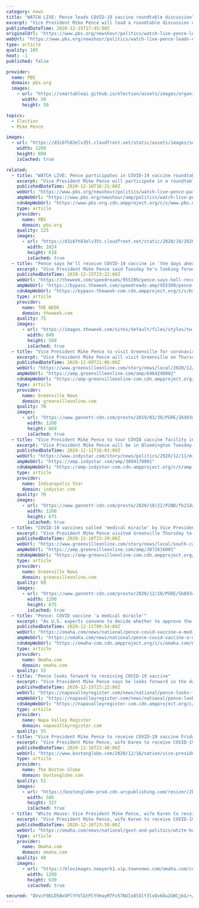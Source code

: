```yaml
---
category: news
title: "WATCH LIVE: Pence leads COVID-19 vaccine roundtable discussion"
excerpt: "Vice President Mike Pence will lead a roundtable discussion on Operation Warp Speed Dec. 15 after touring a COVID-19 vaccine production facility in Bloomington, Indiana."
publishedDateTime: 2020-12-15T17:45:00Z
originalUrl: "https://www.pbs.org/newshour/politics/watch-live-pence-leads-covid-19-vaccine-roundtable-discussion"
webUrl: "https://www.pbs.org/newshour/politics/watch-live-pence-leads-covid-19-vaccine-roundtable-discussion"
type: article
quality: 105
heat: -1
published: false

provider:
  name: PBS
  domain: pbs.org
  images:
    - url: "https://smartableai.github.io/election/assets/images/organizations/pbs.org-50x50.jpg"
      width: 50
      height: 50

topics:
  - Election
  - Mike Pence

images:
  - url: "https://d3i6fh83elv35t.cloudfront.net/static/assets/images/social-share.jpg"
    width: 1200
    height: 800
    isCached: true

related:
  - title: "WATCH LIVE: Pence participates in COVID-19 vaccine roundtable"
    excerpt: "Vice President Mike Pence will participate in a roundtable Dec. 10 about COVID-19 vaccines in Greenville, South Carolina."
    publishedDateTime: 2020-12-10T16:21:00Z
    webUrl: "https://www.pbs.org/newshour/politics/watch-live-pence-participates-in-covid-19-vaccine-roundtable"
    ampWebUrl: "https://www.pbs.org/newshour/amp/politics/watch-live-pence-participates-in-covid-19-vaccine-roundtable"
    cdnAmpWebUrl: "https://www-pbs-org.cdn.ampproject.org/c/s/www.pbs.org/newshour/amp/politics/watch-live-pence-participates-in-covid-19-vaccine-roundtable"
    type: article
    provider:
      name: PBS
      domain: pbs.org
    quality: 125
    images:
      - url: "https://d3i6fh83elv35t.cloudfront.net/static/2020/10/2020-07-08T154528Z_1976070878_RC23PH9SQGLE_RTRMADP_3_HEALTH-CORONAVIRUS-USA-1024x618.jpg"
        width: 1024
        height: 618
        isCached: true
  - title: "Pence says he'll receive COVID-19 vaccine in 'the days ahead'"
    excerpt: "Vice President Mike Pence said Tuesday he's looking forward to receiving the Pfizer-BioNTech COVID-19 vaccine in the \"days ahead ... without hesitation,\" and CNN's Kaitlan Collins later reported that two sources confirmed he would be inoculated by Friday."
    publishedDateTime: 2020-12-15T23:22:00Z
    webUrl: "https://theweek.com/speedreads/955399/pence-says-hell-receive-covid19-vaccine-days-ahead"
    ampWebUrl: "https://bypass.theweek.com/speedreads-amp/955399/pence-says-hell-receive-covid19-vaccine-days-ahead"
    cdnAmpWebUrl: "https://bypass-theweek-com.cdn.ampproject.org/c/s/bypass.theweek.com/speedreads-amp/955399/pence-says-hell-receive-covid19-vaccine-days-ahead"
    type: article
    provider:
      name: THE WEEK
      domain: theweek.com
    quality: 75
    images:
      - url: "https://images.theweek.com/sites/default/files/styles/tw_image_6_4/public/gettyimages-1289450908.jpg?itok=jgUbbyOD"
        width: 840
        height: 560
        isCached: true
  - title: "Vice President Mike Pence to visit Greenville for coronavirus vaccines roundtable"
    excerpt: "Vice President Mike Pence will visit Greenville on Thursday to talk about COVID-19 vaccinations before traveling to a campaign rally in Augusta, Georgia. According to his office, Pence is visiting Greenville to take part in a roundtable discussion highlighting the public-private partnership to combat the coronavirus,"
    publishedDateTime: 2020-12-09T21:06:00Z
    webUrl: "https://www.greenvilleonline.com/story/news/local/2020/12/07/vice-president-mike-pence-visit-greenville-sc-talk-covid/6484240002/"
    ampWebUrl: "https://amp.greenvilleonline.com/amp/6484240002"
    cdnAmpWebUrl: "https://amp-greenvilleonline-com.cdn.ampproject.org/c/s/amp.greenvilleonline.com/amp/6484240002"
    type: article
    provider:
      name: Greenville News
      domain: greenvilleonline.com
    quality: 70
    images:
      - url: "https://www.gannett-cdn.com/presto/2019/03/30/PGRE/26d93d2a-50d7-4a29-a0ad-83b758897d6c-SS_pence_03_30_2019_1539.JPG?auto=webp&crop=2999,1671,x0,y0&format=pjpg&width=1200"
        width: 1200
        height: 669
        isCached: true
  - title: "Vice President Mike Pence to tour COVID vaccine facility in Bloomington next week"
    excerpt: "Vice President Mike Pence will be in Bloomington Tuesday to tour a vaccine production facility and discuss efforts to combat COVID-19"
    publishedDateTime: 2020-12-11T16:03:00Z
    webUrl: "https://www.indystar.com/story/news/politics/2020/12/11/mike-pence-tour-covid-19-vaccine-facility-bloomington/3894170001/"
    ampWebUrl: "https://amp.indystar.com/amp/3894170001"
    cdnAmpWebUrl: "https://amp-indystar-com.cdn.ampproject.org/c/s/amp.indystar.com/amp/3894170001"
    type: article
    provider:
      name: Indianapolis Star
      domain: indystar.com
    quality: 70
    images:
      - url: "https://www.gannett-cdn.com/presto/2020/10/22/PIND/fb21da3d-bf78-41a9-a554-80a704625016-102220-Mike_Pence_in_Fort_Wayne_Ind-cb-74.JPG?auto=webp&crop=2597,1461,x0,y132&format=pjpg&width=1200"
        width: 1200
        height: 675
        isCached: true
  - title: "COVID-19 vaccines called 'medical miracle' by Vice President Mike Pence in Greenville"
    excerpt: "Vice President Mike Pence visited Greenville Thursday to join Gov. Henry McMaster and other officials to discuss coronavirus vaccines."
    publishedDateTime: 2020-12-10T23:29:00Z
    webUrl: "https://www.greenvilleonline.com/story/news/local/south-carolina/2020/12/10/covid-19-vaccines-discussed-vp-mike-pence-greenville-sc/3872616001/"
    ampWebUrl: "https://amp.greenvilleonline.com/amp/3872616001"
    cdnAmpWebUrl: "https://amp-greenvilleonline-com.cdn.ampproject.org/c/s/amp.greenvilleonline.com/amp/3872616001"
    type: article
    provider:
      name: Greenville News
      domain: greenvilleonline.com
    quality: 68
    images:
      - url: "https://www.gannett-cdn.com/presto/2020/12/10/PGRE/5b693446-e21b-4f5e-8002-fb8e5641bec9-MicrosoftTeams-image_4.png?auto=webp&crop=3283,1847,x1,y190&format=pjpg&width=1200"
        width: 1200
        height: 675
        isCached: true
  - title: "Pence: COVID vaccine 'a medical miracle'"
    excerpt: "As U.S. experts convene to decide whether to approve the Pfizer vaccine, Vice President Mike Pence is calling the development of a vaccine to combat the coronavirus pandemic as \"a"
    publishedDateTime: 2020-12-11T00:54:00Z
    webUrl: "https://omaha.com/news/national/pence-covid-vaccine-a-medical-miracle/video_aafd968a-ea4e-53a8-8206-453e1906f7ef.html"
    ampWebUrl: "https://omaha.com/news/national/pence-covid-vaccine-a-medical-miracle/video_aafd968a-ea4e-53a8-8206-453e1906f7ef.amp.html"
    cdnAmpWebUrl: "https://omaha-com.cdn.ampproject.org/c/s/omaha.com/news/national/pence-covid-vaccine-a-medical-miracle/video_aafd968a-ea4e-53a8-8206-453e1906f7ef.amp.html"
    type: article
    provider:
      name: Omaha.com
      domain: omaha.com
    quality: 55
  - title: "Pence looks forward to receiving COVID-19 vaccine"
    excerpt: "Vice President Mike Pence says he looks forward in the days ahead to receiving a vaccine for COVID-19 and will do so without hesitation."
    publishedDateTime: 2020-12-15T23:22:00Z
    webUrl: "https://napavalleyregister.com/news/national/pence-looks-forward-to-receiving-covid-19-vaccine/video_fceb0140-ea66-5c81-beaf-faeb76340bb2.html"
    ampWebUrl: "https://napavalleyregister.com/news/national/pence-looks-forward-to-receiving-covid-19-vaccine/video_fceb0140-ea66-5c81-beaf-faeb76340bb2.amp.html"
    cdnAmpWebUrl: "https://napavalleyregister-com.cdn.ampproject.org/c/s/napavalleyregister.com/news/national/pence-looks-forward-to-receiving-covid-19-vaccine/video_fceb0140-ea66-5c81-beaf-faeb76340bb2.amp.html"
    type: article
    provider:
      name: Napa Valley Register
      domain: napavalleyregister.com
    quality: 55
  - title: "Vice President Mike Pence to receive COVID-19 vaccine Friday, White House says"
    excerpt: "Vice President Mike Pence, wife Karen to receive COVID-19 vaccine Friday. A winter storm watch is in effect from Wednesday evening through Thursday afternoon for large swaths of New England, with the southernmost part of the region expected to receive the greatest amount of snow."
    publishedDateTime: 2020-12-16T23:40:00Z
    webUrl: "https://www.bostonglobe.com/2020/12/16/nation/vice-president-mike-pence-receive-covid-19-vaccine-friday-white-house-says/"
    type: article
    provider:
      name: The Boston Globe
      domain: bostonglobe.com
    quality: 51
    images:
      - url: "https://bostonglobe-prod.cdn.arcpublishing.com/resizer/2kTBVxxrGMGKzLwGPCZiJf4UPBw=/506x0/cloudfront-us-east-1.images.arcpublishing.com/bostonglobe/JEZ4XUTRHCR5U5YAFPE3NNS6HA.jpg"
        width: 506
        height: 337
        isCached: true
  - title: "White House: Vice President Mike Pence, wife Karen to receive COVID-19 vaccine Friday"
    excerpt: "Vice President Mike Pence, wife Karen to receive COVID-19 vaccine Friday. Copyright 2020 The Associated Press. All rights reserved. This material may not be published, broadcast, rewritten or redistributed without permission."
    publishedDateTime: 2020-12-16T23:58:00Z
    webUrl: "https://omaha.com/news/national/govt-and-politics/white-house-vice-president-mike-pence-wife-karen-to-receive-covid-19-vaccine-friday/article_5de5451a-f3a8-549b-a544-14f750b5a8c4.html"
    type: article
    provider:
      name: Omaha.com
      domain: omaha.com
    quality: 48
    images:
      - url: "https://bloximages.newyork1.vip.townnews.com/omaha.com/content/tncms/custom/image/9595a7a2-2379-11e7-b3c5-13eacc36a918.jpg"
        width: 1200
        height: 630
        isCached: true

secured: "QVvcF9ELD5BxOPlYYVlGtPlYVmayRTFx57NUIoOlGlY3loDv6Du2GHCjkG/+/16qZkG5WTlHxo0Ybysw3c8NCkyGG5eaZA3jNXHVn2EBKPjDX3K2tlxtUh0BFHPN48r1SwFgsZTvqO+LsQnIZT3cMrk9eZiIbOQPAV1hZ0+qeKfh8N0p5PGEwXfrNHTZ8o+z+5CkwMverr/m8+AlUetq1WQrlSGy94U3hRPjWy+GQHe9EbQnvbP8SkNxosDeDlKXAsQfQ3q0i/WpUxMVUfKB8EJMA2K6nmIupZ2/ywE9LH/jO5Cg6XVeL7Li4aIbFO9iuNdha6IHNpPJUqvSh9WguKXr+buKC5Z/bJUMjXz77/s=;OjtgU/sLz9UpriFKXkn2fA=="
---
```


